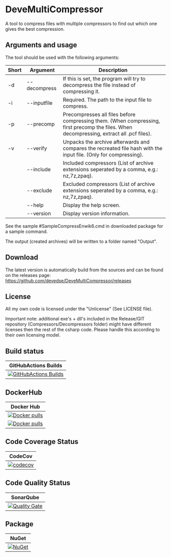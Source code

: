 # DeveMultiCompressor
A tool to compress files with multiple compressors to find out which one gives the best compression.

## Arguments and usage

The tool should be used with the following arguments:

| Short | Argument | Description |
| -- | -- | -- |
| -d | --decompress | If this is set, the program will try to decompress the file instead of compressing it. |
| -i | --inputfile | Required. The path to the input file to compress. |
| -p | --precomp | Precompresses all files before compressing them. (When compressing, first precomp the files. When decompressing, extract all .pcf files). |
| -v | --verify | Unpacks the archive afterwards and compares the recreated file hash with the input file. (Only for compressing). |
| | --include | Included compressors (List of archive extensions seperated by a comma, e.g.: nz,7z,zpaq). |
| | --exclude | Excluded compressors (List of archive extensions seperated by a comma, e.g.: nz,7z,zpaq). |
| | --help | Display the help screen. |
| | --version | Display version information. |

See the sample #SampleCompressEnwik6.cmd in downloaded package for a sample command.

The output (created archives) will be written to a folder named "Output".

## Download

The latest version is automatically build from the sources and can be found on the releases page:
https://github.com/devedse/DeveMultiCompressor/releases

## License

All my own code is licensed under the "Unlicense" (See LICENSE file).

Important note: additional exe's + dll's included in the Release/GIT repository (Compressors/Decompressors folder) might have different licenses then the rest of the csharp code. Please handle this according to their own licensing model.


## Build status

| GitHubActions Builds |
|:--------------------:|
| [![GitHubActions Builds](https://github.com/devedse/DeveMultiCompressor/workflows/GitHubActionsBuilds/badge.svg)](https://github.com/devedse/DeveMultiCompressor/actions/workflows/githubactionsbuilds.yml) |

## DockerHub

| Docker Hub |
|:----------:|
| [![Docker pulls](https://img.shields.io/docker/v/devedse/devemulticompressorweb)](https://hub.docker.com/r/devedse/devemulticompressorweb/) |
| [![Docker pulls](https://img.shields.io/docker/v/devedse/devemulticompressormonogameblazor)](https://hub.docker.com/r/devedse/devemulticompressormonogameblazor/) |

## Code Coverage Status

| CodeCov |
|:-------:|
| [![codecov](https://codecov.io/gh/devedse/DeveMultiCompressor/branch/master/graph/badge.svg)](https://codecov.io/gh/devedse/DeveMultiCompressor) |

## Code Quality Status

| SonarQube |
|:---------:|
| [![Quality Gate](https://sonarcloud.io/api/project_badges/measure?project=DeveMultiCompressor&metric=alert_status)](https://sonarcloud.io/dashboard?id=DeveMultiCompressor) |

## Package

| NuGet |
|:-----:|
| [![NuGet](https://img.shields.io/nuget/v/DeveMultiCompressor.svg)](https://www.nuget.org/packages/DeveMultiCompressor/) |
